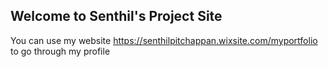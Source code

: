 ## Welcome to Senthil's Project Site

You can use my website https://senthilpitchappan.wixsite.com/myportfolio to go through my profile


